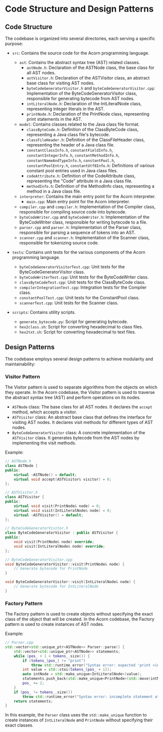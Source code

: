 # Code Structure and Design Patterns

## Code Structure

The codebase is organized into several directories, each serving a specific purpose:

- `src`: Contains the source code for the Acorn programming language.
  - `ast`: Contains the abstract syntax tree (AST) related classes.
    - `astNode.h`: Declaration of the ASTNode class, the base class for all AST nodes.
    - `astVisitor.h`: Declaration of the ASTVisitor class, an abstract base class for visiting AST nodes.
    - `byteCodeGeneratorVisitor.h` and `byteCodeGeneratorVisitor.cpp`: Implementation of the ByteCodeGeneratorVisitor class, responsible for generating bytecode from AST nodes.
    - `intLiteralNode.h`: Declaration of the IntLiteralNode class, representing integer literals in the AST.
    - `printNode.h`: Declaration of the PrintNode class, representing print statements in the AST.
  - `model`: Contains classes related to the Java class file format.
    - `classByteCode.h`: Definition of the ClassByteCode class, representing a Java class file's bytecode.
    - `classFileHeader.h`: Definition of the ClassFileHeader class, representing the header of a Java class file.
    - `constantClassInfo.h`, `constantFieldInfo.h`, `constantIntegerInfo.h`, `constantMethodInfo.h`, `constantNameAndTypeInfo.h`, `constantPool.h`, `constantPoolEntry.h`, `constantUtf8Info.h`: Definitions of various constant pool entries used in Java class files.
    - `codeAttribute.h`: Definition of the CodeAttribute class, representing the "Code" attribute in a Java class file.
    - `methodInfo.h`: Definition of the MethodInfo class, representing a method in a Java class file.
  - `interpreter`: Contains the main entry point for the Acorn interpreter.
    - `main.cpp`: Main entry point for the Acorn interpreter.
  - `compiler.cpp` and `compiler.h`: Implementation of the Compiler class, responsible for compiling source code into bytecode.
  - `byteCodeWriter.cpp` and `byteCodeWriter.h`: Implementation of the ByteCodeWriter class, responsible for writing bytecode to a file.
  - `parser.cpp` and `parser.h`: Implementation of the Parser class, responsible for parsing a sequence of tokens into an AST.
  - `scanner.cpp` and `scanner.h`: Implementation of the Scanner class, responsible for tokenizing source code.

- `tests`: Contains unit tests for the various components of the Acorn programming language.
  - `byteCodeGeneratorVisitorTest.cpp`: Unit tests for the ByteCodeGeneratorVisitor class.
  - `byteCodeWriterTest.cpp`: Unit tests for the ByteCodeWriter class.
  - `classByteCodeTest.cpp`: Unit tests for the ClassByteCode class.
  - `compilerIntegrationTest.cpp`: Integration tests for the Compiler class.
  - `constantPoolTest.cpp`: Unit tests for the ConstantPool class.
  - `scannerTest.cpp`: Unit tests for the Scanner class.

- `scripts`: Contains utility scripts.
  - `generate_bytecode.py`: Script for generating bytecode.
  - `hex2class.sh`: Script for converting hexadecimal to class files.
  - `hex2txt.sh`: Script for converting hexadecimal to text files.

## Design Patterns

The codebase employs several design patterns to achieve modularity and maintainability:

### Visitor Pattern

The Visitor pattern is used to separate algorithms from the objects on which they operate. In the Acorn codebase, the Visitor pattern is used to traverse the abstract syntax tree (AST) and perform operations on its nodes.

- `ASTNode` class: The base class for all AST nodes. It declares the `accept` method, which accepts a visitor.
- `ASTVisitor` class: An abstract base class that defines the interface for visiting AST nodes. It declares visit methods for different types of AST nodes.
- `ByteCodeGeneratorVisitor` class: A concrete implementation of the `ASTVisitor` class. It generates bytecode from the AST nodes by implementing the visit methods.

Example:
```cpp
// ASTNode.h
class ASTNode {
public:
    virtual ~ASTNode() = default;
    virtual void accept(ASTVisitor& visitor) = 0;
};

// ASTVisitor.h
class ASTVisitor {
public:
    virtual void visit(PrintNode& node) = 0;
    virtual void visit(IntLiteralNode& node) = 0;
    virtual ~ASTVisitor() = default;
};

// ByteCodeGeneratorVisitor.h
class ByteCodeGeneratorVisitor : public ASTVisitor {
public:
    void visit(PrintNode& node) override;
    void visit(IntLiteralNode& node) override;
};

// ByteCodeGeneratorVisitor.cpp
void ByteCodeGeneratorVisitor::visit(PrintNode& node) {
    // Generate bytecode for PrintNode
}

void ByteCodeGeneratorVisitor::visit(IntLiteralNode& node) {
    // Generate bytecode for IntLiteralNode
}
```

### Factory Pattern

The Factory pattern is used to create objects without specifying the exact class of the object that will be created. In the Acorn codebase, the Factory pattern is used to create instances of AST nodes.

Example:
```cpp
// Parser.cpp
std::vector<std::unique_ptr<ASTNode>> Parser::parse() {
    std::vector<std::unique_ptr<ASTNode>> statements;
    while (pos_ + 1 < tokens_.size()) {
        if (tokens_[pos_] != "print")
            throw std::runtime_error("Syntax error: expected 'print <int>'");
        int value = std::stoi(tokens_[pos_ + 1]);
        auto intNode = std::make_unique<IntLiteralNode>(value);
        statements.push_back(std::make_unique<PrintNode>(std::move(intNode)));
        pos_ += 2;
    }
    if (pos_ != tokens_.size())
        throw std::runtime_error("Syntax error: incomplete statement at end");
    return statements;
}
```

In this example, the `Parser` class uses the `std::make_unique` function to create instances of `IntLiteralNode` and `PrintNode` without specifying their exact classes.
